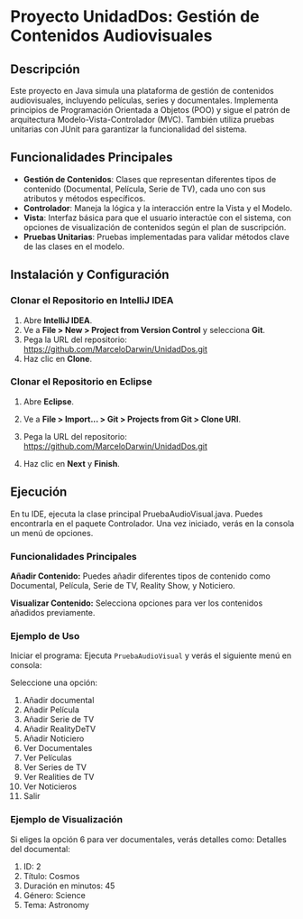 # Proyecto UnidadDos: Gestión de Contenidos Audiovisuales

## Descripción
Este proyecto en Java simula una plataforma de gestión de contenidos audiovisuales, incluyendo películas, series y documentales. Implementa principios de Programación Orientada a Objetos (POO) y sigue el patrón de arquitectura Modelo-Vista-Controlador (MVC). También utiliza pruebas unitarias con JUnit para garantizar la funcionalidad del sistema.

## Funcionalidades Principales
- **Gestión de Contenidos**: Clases que representan diferentes tipos de contenido (Documental, Película, Serie de TV), cada uno con sus atributos y métodos específicos.
- **Controlador**: Maneja la lógica y la interacción entre la Vista y el Modelo.
- **Vista**: Interfaz básica para que el usuario interactúe con el sistema, con opciones de visualización de contenidos según el plan de suscripción.
- **Pruebas Unitarias**: Pruebas implementadas para validar métodos clave de las clases en el modelo.

## Instalación y Configuración
### Clonar el Repositorio en IntelliJ IDEA
1. Abre **IntelliJ IDEA**.
2. Ve a **File > New > Project from Version Control** y selecciona **Git**.
3. Pega la URL del repositorio: https://github.com/MarceloDarwin/UnidadDos.git
4. Haz clic en **Clone**.

### Clonar el Repositorio en Eclipse
1. Abre **Eclipse**.
2. Ve a **File > Import... > Git > Projects from Git > Clone URI**.
3. Pega la URL del repositorio:
https://github.com/MarceloDarwin/UnidadDos.git

4. Haz clic en **Next** y **Finish**.

## Ejecución
En tu IDE, ejecuta la clase principal PruebaAudioVisual.java. Puedes encontrarla en el paquete Controlador.
Una vez iniciado, verás en la consola un menú de opciones.
### Funcionalidades Principales
**Añadir Contenido:** Puedes añadir diferentes tipos de contenido como Documental, Película, Serie de TV, Reality Show, y Noticiero.

**Visualizar Contenido:** Selecciona opciones para ver los contenidos añadidos previamente.

### Ejemplo de Uso
Iniciar el programa: Ejecuta `PruebaAudioVisual` y verás el siguiente menú en consola:

Seleccione una opción:
1. Añadir documental  
2. Añadir Película  
3. Añadir Serie de TV  
4. Añadir RealityDeTV  
5. Añadir Noticiero  
6. Ver Documentales  
7. Ver Películas  
8. Ver Series de TV  
9. Ver Realities de TV  
10. Ver Noticieros  
11. Salir  


### Ejemplo de Visualización
Si eliges la opción 6 para ver documentales, verás detalles como:
Detalles del documental:
1. ID: 2
2. Título: Cosmos
3. Duración en minutos: 45
4. Género: Science
5. Tema: Astronomy







